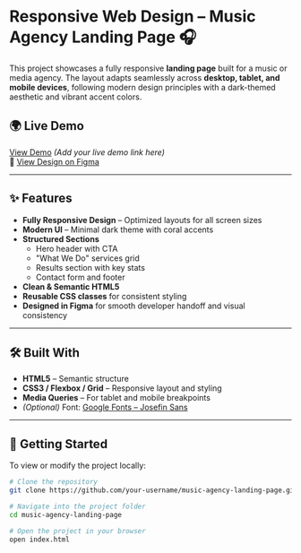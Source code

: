 # Responsive Web Design – Music Agency Landing Page 🎧

This project showcases a fully responsive **landing page** built for a music or media agency. The layout adapts seamlessly across **desktop, tablet, and mobile devices**, following modern design principles with a dark-themed aesthetic and vibrant accent colors.

## 🌍 Live Demo
[View Demo](#) *(Add your live demo link here)*  
🎨 [View Design on Figma](https://www.figma.com/design/3SyjFJT0C2JTNBg063B5DJ/ALX-Week-7?node-id=0-2&t=qyqDSiMq43WVvb1n-1)

---

## ✨ Features

- **Fully Responsive Design** – Optimized layouts for all screen sizes  
- **Modern UI** – Minimal dark theme with coral accents  
- **Structured Sections**
  - Hero header with CTA  
  - "What We Do" services grid  
  - Results section with key stats  
  - Contact form and footer  
- **Clean & Semantic HTML5**
- **Reusable CSS classes** for consistent styling
- **Designed in Figma** for smooth developer handoff and visual consistency

---

## 🛠️ Built With

- **HTML5** – Semantic structure  
- **CSS3 / Flexbox / Grid** – Responsive layout and styling  
- **Media Queries** – For tablet and mobile breakpoints  
- *(Optional)* Font: [Google Fonts – Josefin Sans](https://fonts.google.com/specimen/Josefin+Sans)

---

## 🚀 Getting Started

To view or modify the project locally:

```bash
# Clone the repository
git clone https://github.com/your-username/music-agency-landing-page.git

# Navigate into the project folder
cd music-agency-landing-page

# Open the project in your browser
open index.html


